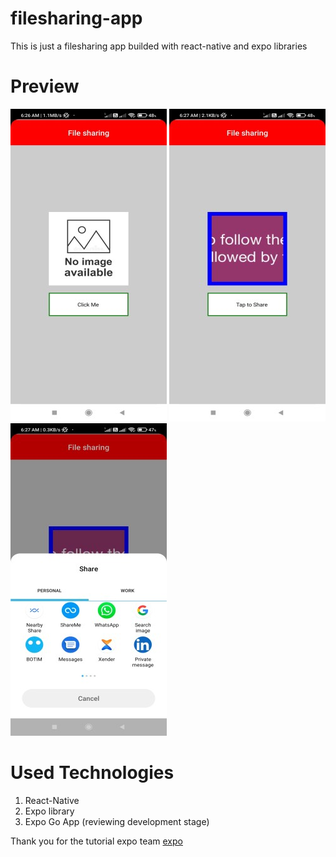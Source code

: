 # filesharing-app
This is just a filesharing app builded with react-native and expo libraries

# Preview
![screenshot1.jpg](/screen-1.jpg)
![screenshot2.jpg](/screen-2.jpg)
![screenshot3.jpg](/screen-3.jpg)

# Used Technologies
1. React-Native
2. Expo library
3. Expo Go App (reviewing development stage)

Thank you for the tutorial expo team [expo](https://expo.dev/)
